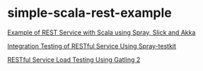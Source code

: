 simple-scala-rest-example
=========================

[Example of REST Service with Scala using Spray, Slick and Akka](http://sysgears.com/articles/building-rest-service-with-scala/)

[Integration Testing of RESTful Service Using Spray-testkit](http://sysgears.com/articles/scala-rest-api-integration-testing-with-spray-testkit/)

[RESTful Service Load Testing Using Gatling 2](http://sysgears.com/articles/restful-service-load-testing-using-gatling-2/)
